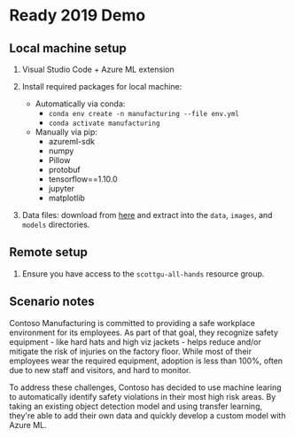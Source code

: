 # Ready 2019 Demo

## Local machine setup

1. Visual Studio Code + Azure ML extension

2. Install required packages for local machine:
    - Automatically via conda:
        - `conda env create -n manufacturing --file env.yml`
        - `conda activate manufacturing`
    - Manually via pip:
        - azureml-sdk
        - numpy
        - Pillow
        - protobuf
        - tensorflow==1.10.0
        - jupyter
        - matplotlib

3. Data files: download from [here](https://contosomanufac0283843562.blob.core.windows.net/demo/data.tar.gz) and extract into the `data`, `images`, and `models` directories.

## Remote setup

1. Ensure you have access to the `scottgu-all-hands` resource group.

## Scenario notes

Contoso Manufacturing is committed to providing a safe workplace environment for its employees. As part of that goal, they recognize safety equipment - like hard hats and high viz jackets - helps reduce and/or mitigate the risk of injuries on the factory floor. While most of their employees wear the required equipment, adoption is less than 100%, often due to new staff and visitors, and hard to monitor.

To address these challenges, Contoso has decided to use machine learing to automatically identify safety violations in their most high risk areas. By taking an existing object detection model and using transfer learning, they're able to add their own data and quickly develop a custom model with Azure ML.